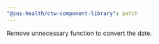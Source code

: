 ```yaml
---
"@zus-health/ctw-component-library": patch
---
```


Remove unnecessary function to convert the date.
